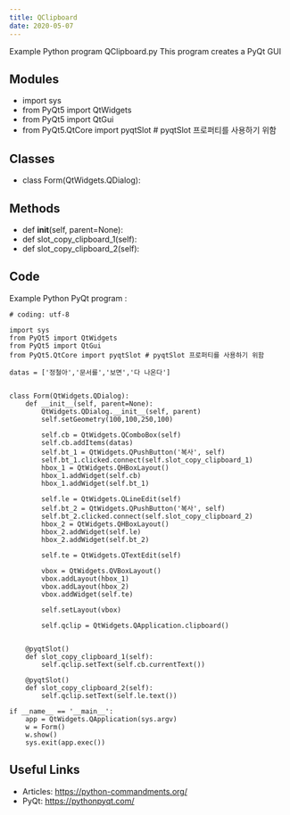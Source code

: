 ```yaml
---
title: QClipboard
date: 2020-05-07
---
```

Example Python program QClipboard.py
This program creates a PyQt GUI

## Modules

* import sys
* from PyQt5 import QtWidgets
* from PyQt5 import QtGui
* from PyQt5.QtCore import pyqtSlot # pyqtSlot 프로퍼티를 사용하기 위함

## Classes

* class Form(QtWidgets.QDialog):

## Methods

* def __init__(self, parent=None):
* def slot_copy_clipboard_1(self):
* def slot_copy_clipboard_2(self):

## Code

Example Python PyQt program :

    # coding: utf-8
    
    import sys
    from PyQt5 import QtWidgets
    from PyQt5 import QtGui
    from PyQt5.QtCore import pyqtSlot # pyqtSlot 프로퍼티를 사용하기 위함
    
    datas = ['정철아','문서를','보면','다 나온다']
    
    
    class Form(QtWidgets.QDialog):
        def __init__(self, parent=None):
            QtWidgets.QDialog.__init__(self, parent)
            self.setGeometry(100,100,250,100)
    
            self.cb = QtWidgets.QComboBox(self)
            self.cb.addItems(datas)
            self.bt_1 = QtWidgets.QPushButton('복사', self)
            self.bt_1.clicked.connect(self.slot_copy_clipboard_1)
            hbox_1 = QtWidgets.QHBoxLayout()
            hbox_1.addWidget(self.cb)
            hbox_1.addWidget(self.bt_1)
    
            self.le = QtWidgets.QLineEdit(self)
            self.bt_2 = QtWidgets.QPushButton('복사', self)
            self.bt_2.clicked.connect(self.slot_copy_clipboard_2)
            hbox_2 = QtWidgets.QHBoxLayout()
            hbox_2.addWidget(self.le)
            hbox_2.addWidget(self.bt_2)
    
            self.te = QtWidgets.QTextEdit(self)
    
            vbox = QtWidgets.QVBoxLayout()
            vbox.addLayout(hbox_1)
            vbox.addLayout(hbox_2)
            vbox.addWidget(self.te)
    
            self.setLayout(vbox)
    
            self.qclip = QtWidgets.QApplication.clipboard()
    
    
        @pyqtSlot()
        def slot_copy_clipboard_1(self):
            self.qclip.setText(self.cb.currentText())
    
        @pyqtSlot()
        def slot_copy_clipboard_2(self):
            self.qclip.setText(self.le.text())
    
    if __name__ == '__main__':
        app = QtWidgets.QApplication(sys.argv)
        w = Form()
        w.show()
        sys.exit(app.exec())
    

## Useful Links

- Articles: https://python-commandments.org/
- PyQt: https://pythonpyqt.com/

